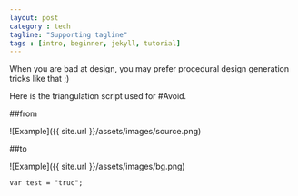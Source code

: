 ```yaml
---
layout: post
category : tech
tagline: "Supporting tagline"
tags : [intro, beginner, jekyll, tutorial]
---
```


When you are bad at design, you may prefer procedural design generation tricks like that ;)

Here is the triangulation script used for #Avoid.

##from

![Example]({{ site.url }}/assets/images/source.png)

##to

![Example]({{ site.url }}/assets/images/bg.png)

    var test = "truc";
